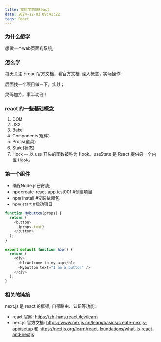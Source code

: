 ```yaml
---
title: 我想学前端React
date: 2024-12-03 09:41:22
tags: React
---
```


### 为什么想学

想做一个web页面的系统;

### 怎么学

每天关注下react官方文档，看官方文档, 深入概念，实际操作;

后面找一个项目做一下，实践；

灵码加持，事半功倍!!

### react 的一些基础概念

1. DOM
2. JSX
3. Babel
4. Components(组件)
5. Props(道具)
6. State(状态)
7. Hook -- 以 use 开头的函数被称为 Hook。useState 是 React 提供的一个内置 Hook。

### 第一个组件

- 确保Node.js已安装;
- npx create-react-app test001 #创建项目
- npm install #安装依赖包
- npm start #启动项目

```js
function Mybutton(props) {
  return (
    <button>
      {props.text}
    </button>
  );
}

export default function App() {
  return (
    <div>
      <h1>Welcome to my app</h1>
      <Mybutton text="I am a button" />
    </div>
  );
}
```

### 相关的链接

next.js 是 react 的框架, 自带路由、认证等功能; 

- react 官网: https://zh-hans.react.dev/learn
- next.js 官方文档: https://www.nextjs.cn/learn/basics/create-nextjs-app/setup 和 https://nextjs.org/learn/react-foundations/what-is-react-and-nextjs
